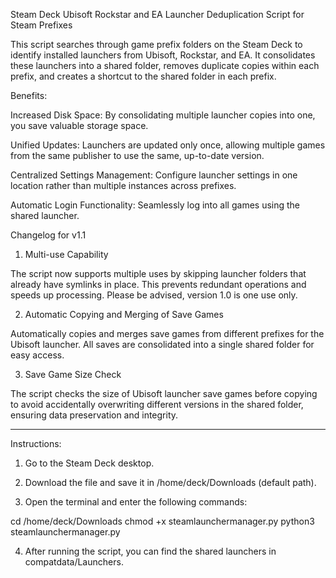 Steam Deck Ubisoft Rockstar and EA Launcher Deduplication Script for Steam Prefixes

This script searches through game prefix folders on the Steam Deck to identify installed launchers from Ubisoft, Rockstar, and EA. It consolidates these launchers into a shared folder, removes duplicate copies within each prefix, and creates a shortcut to the shared folder in each prefix.

Benefits:

Increased Disk Space: By consolidating multiple launcher copies into one, you save valuable storage space.

Unified Updates: Launchers are updated only once, allowing multiple games from the same publisher to use the same, up-to-date version.

Centralized Settings Management: Configure launcher settings in one location rather than multiple instances across prefixes.

Automatic Login Functionality: Seamlessly log into all games using the shared launcher.

Changelog for v1.1

1. Multi-use Capability

The script now supports multiple uses by skipping launcher folders that already have symlinks in place. This prevents redundant operations and speeds up processing. Please be advised, version 1.0 is one use only.

2. Automatic Copying and Merging of Save Games

Automatically copies and merges save games from different prefixes for the Ubisoft launcher. All saves are consolidated into a single shared folder for easy access.

3. Save Game Size Check

The script checks the size of Ubisoft launcher save games before copying to avoid accidentally overwriting different versions in the shared folder, ensuring data preservation and integrity.

---

Instructions:

1. Go to the Steam Deck desktop.

2. Download the file and save it in /home/deck/Downloads (default path).

3. Open the terminal and enter the following commands:

cd /home/deck/Downloads
chmod +x steamlaunchermanager.py
python3 steamlaunchermanager.py

4. After running the script, you can find the shared launchers in compatdata/Launchers.



